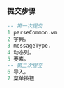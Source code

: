 ### 提交步骤

```sql
-- 第一次提交
1 parseCommon.vm
2 字典。
3 messageType.
4 动态列。
5 要素。
-- 第二次提交
6 导入。
7 菜单按钮
```


